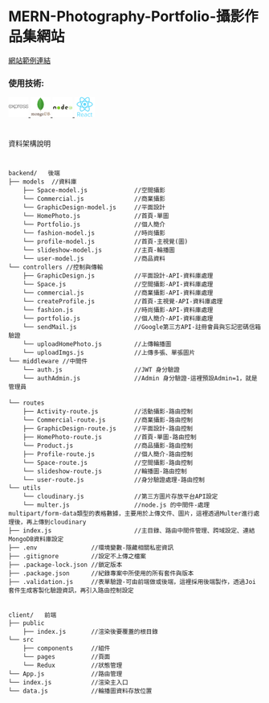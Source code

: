 # MERN-Photography-Portfolio-攝影作品集網站

[網站範例連結](https://mern-photography-portfolio.vercel.app/ "link")


<p align="left">
</p>

<h3 align="left">使用技術:</h3>
<p align="left"> <a href="https://expressjs.com" target="_blank" rel="noreferrer"> <img src="https://raw.githubusercontent.com/devicons/devicon/master/icons/express/express-original-wordmark.svg" alt="express" width="40" height="40"/> </a> <a href="https://www.mongodb.com/" target="_blank" rel="noreferrer"> <img src="https://raw.githubusercontent.com/devicons/devicon/master/icons/mongodb/mongodb-original-wordmark.svg" alt="mongodb" width="40" height="40"/> </a> <a href="https://nodejs.org" target="_blank" rel="noreferrer"> <img src="https://raw.githubusercontent.com/devicons/devicon/master/icons/nodejs/nodejs-original-wordmark.svg" alt="nodejs" width="40" height="40"/> </a> <a href="https://reactjs.org/" target="_blank" rel="noreferrer"> <img src="https://raw.githubusercontent.com/devicons/devicon/master/icons/react/react-original-wordmark.svg" alt="react" width="40" height="40"/> </a> </p>


#
資料架構說明
#



```
backend/   後端
├── models  //資料庫
    ├── Space-model.js             //空間攝影
    └── Commercial.js              //商業攝影
    └── GraphicDesign-model.js     //平面設計
    └── HomePhoto.js               //首頁-單圖
    └── Portfolio.js               //個人簡介        
    └── fashion-model.js           //時尚攝影
    └── profile-model.js           //首頁-主視覺(圖)
    └── slideshow-model.js         //主頁-輪播圖
    └── user-model.js              //商品資料
└── controllers //控制與傳輸
    ├── GraphicDesign.js           //平面設計-API-資料庫處理
    └── Space.js                   //空間攝影-API-資料庫處理
    └── commercial.js              //商業攝影-API-資料庫處理
    └── createProfile.js           //首頁-主視覺-API-資料庫處理
    └── fashion.js                 //時尚攝影-API-資料庫處理
    └── portfolio.js               //個人簡介-API-資料庫處理
    └── sendMail.js                //Google第三方API-註冊會員與忘記密碼信箱驗證
    └── uploadHomePhoto.js         //上傳輪播圖
    └── uploadImgs.js              //上傳多張、單張圖片
└── middleware //中間件
    └── auth.js                    //JWT 身分驗證
    └── authAdmin.js               //Admin 身分驗證-這裡預設Admin=1，就是管理員
    
└── routes
    ├── Activity-route.js          //活動攝影-路由控制
    └── Commercial-route.js        //商業攝影-路由控制
    ├── GraphicDesign-route.js     //平面設計-路由控制   
    ├── HomePhoto-route.js         //首頁-單圖-路由控制
    └── Product.js                 //商品攝影-路由控制
    ├── Profile-route.js           //個人簡介-路由控制
    └── Space-route.js             //空間攝影-路由控制    
    └── slideshow-route.js         //輪播圖-路由控制 
    └── user-route.js              //身分驗證處理-路由控制
└── utils    
    └── cloudinary.js              //第三方圖片存放平台API設定
    └── multer.js                  //node.js 的中間件-處理multipart/form-data類型的表格數據，主要用於上傳文件、圖片，這裡透過Multer進行處理後，再上傳到cloudinary
├── index.js                       //主目錄、路由中間件管理、跨域設定、連結MongoDB資料庫設定    
├── .env               //環境變數-隱藏相關私密資訊
├── .gitignore         //設定不上傳之檔案
├── .package-lock.json //鎖定版本
├── .package.json      //紀錄專案中所使用的所有套件與版本
├── .validation.js     //表單驗證-可由前端做或後端，這裡採用後端製作，透過Joi套件生成客製化驗證資訊，再引入路由控制設定


client/   前端
├── public  
    ├── index.js       //渲染後要覆蓋的根目錄
└── src
    ├── components     //組件
    └── pages          //頁面
    └── Redux          //狀態管理
└── App.js             //路由管理
└── index.js           //渲染主入口
└── data.js            //輪播圖資料存放位置


```
